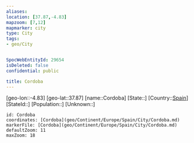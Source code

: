```yaml
---
aliases: 
location: [37.87,-4.83]
mapzoom: [7,12] 
mapmarker: city 
type: City
tags:
- geo/City


SpocWebEntityId: 29654
isDeleted: false
confidential: public

title: Cordoba
---
```

[geo-lon::-4.83]
[geo-lat::37.87]
[name::Cordoba]
[State::]
[Country::[Spain](geo/Continent/Europe/Spain.md)]
[StateId::]
[Population::]
[Unknown::]


```leaflet
id: Cordoba
coordinates: [Cordoba](geo/Continent/Europe/Spain/City/Cordoba.md)
markerFile: [Cordoba](geo/Continent/Europe/Spain/City/Cordoba.md)
defaultZoom: 11 
maxZoom: 18
```


